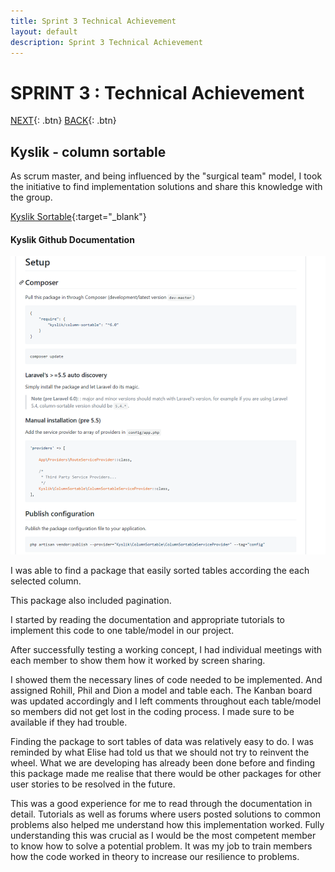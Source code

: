 ```yaml
---
title: Sprint 3 Technical Achievement
layout: default
description: Sprint 3 Technical Achievement
---
```


# SPRINT 3 : Technical Achievement

[NEXT](ta4.html){: .btn}
[BACK](ta2.html){: .btn}

## Kyslik - column sortable

As scrum master, and being influenced by the "surgical team" model, I took the initiative to find implementation solutions and share this knowledge with the group.

[Kyslik Sortable](https://github.com/Kyslik/column-sortable){:target="_blank"}

#### Kyslik Github Documentation

![Kyslik Sortable](kyslik.png "Kyslik Sortable")

I was able to find a package that easily sorted tables according the each selected column.

This package also included pagination.

I started by reading the documentation and appropriate tutorials to implement this code to one table/model in our project.

After successfully testing a working concept, I had individual meetings with each member to show them how it worked by screen sharing.

I showed them the necessary lines of code needed to be implemented. And assigned Rohill, Phil and Dion a model and table each. The Kanban board was updated accordingly and I left comments throughout each table/model so members did not get lost in the coding process. I made sure to be available if they had trouble. 

Finding the package to sort tables of data was relatively easy to do. I was reminded by what Elise had told us that we should not try to reinvent the wheel. What we are developing has already been done before and finding this package made me realise that there would be other packages for other user stories to be resolved in the future.

This was a good experience for me to read through the documentation in detail. Tutorials as well as forums where users posted solutions to common problems also helped me understand how this implementation worked. Fully understanding this was crucial as I would be the most competent member to know how to solve a potential problem. It was my job to train members how the code worked in theory to increase our resilience to problems.